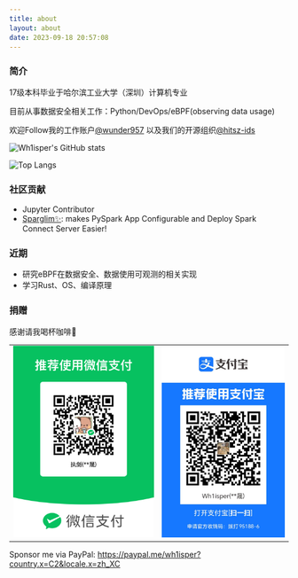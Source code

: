 ```yaml
---
title: about
layout: about
date: 2023-09-18 20:57:08
---
```

### 简介

17级本科毕业于哈尔滨工业大学（深圳）计算机专业

目前从事数据安全相关工作：Python/DevOps/eBPF(observing data usage)

欢迎Follow我的工作账户[@wunder957](https://github.com/wunder957) 以及我们的开源组织[@hitsz-ids](https://github.com/hitsz-ids/)


![Wh1isper's GitHub stats](https://github-readme-stats.vercel.app/api?username=wh1isper&count_private=true)

![Top Langs](https://github-readme-stats.vercel.app/api/top-langs/?username=wh1isper&hide=javascript,css,html&layout=compact)

### 社区贡献

- Jupyter Contributor
- [Sparglim✨](https://github.com/Wh1isper/sparglim/): makes PySpark App Configurable and Deploy Spark Connect Server Easier!

### 近期

- 研究eBPF在数据安全、数据使用可观测的相关实现
- 学习Rust、OS、编译原理

### 捐赠

感谢请我喝杯咖啡🎉

<table><tr>
<td><img src=/img/wepay-qr.png />
<td> <img src=/img/alipay-qr.jpg />
</tr></table>


Sponsor me via PayPal: https://paypal.me/wh1isper?country.x=C2&locale.x=zh_XC